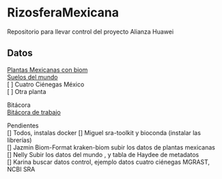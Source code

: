 # RizosferaMexicana
Repositorio para llevar control del proyecto Alianza Huawei

## Datos
[Plantas Mexicanas con biom](https://lab.matmor.unam.mx/files)  
[Suelos del mundo]()  
 [ ] Cuatro Ciénegas México   
 [ ] Otra planta   
 
 Bitácora  
 [Bitácora de trabajo](https://docs.google.com/document/d/1o6B5qE0GtQPsN3JWRyDxnzQjfKWRsn-I8BagbWCK600/edit#heading=h.wojdmcq3lqcs)
 
 Pendientes  
 [] Todos, instalas docker
 [] Miguel sra-toolkit y bioconda (instalar las librerías)  
 [] Jazmin Biom-Format kraken-biom subir los datos de plantas mexicanas  
 [] Nelly Subir los datos del mundo  , y tabla de Haydee de metadatos  
 [] Karina buscar datos control, ejemplo datos cuatro ciénegas MGRAST, NCBI SRA  
 
